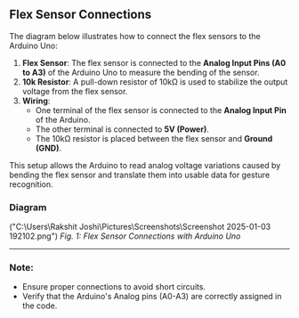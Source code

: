 ## Flex Sensor Connections

The diagram below illustrates how to connect the flex sensors to the Arduino Uno:

1. **Flex Sensor**: The flex sensor is connected to the **Analog Input Pins (A0 to A3)** of the Arduino Uno to measure the bending of the sensor.
2. **10k Resistor**: A pull-down resistor of 10kΩ is used to stabilize the output voltage from the flex sensor.
3. **Wiring**:
   - One terminal of the flex sensor is connected to the **Analog Input Pin** of the Arduino.
   - The other terminal is connected to **5V (Power)**.
   - The 10kΩ resistor is placed between the flex sensor and **Ground (GND)**.

This setup allows the Arduino to read analog voltage variations caused by bending the flex sensor and translate them into usable data for gesture recognition.

### Diagram

("C:\Users\Rakshit Joshi\Pictures\Screenshots\Screenshot 2025-01-03 192102.png")
*Fig. 1: Flex Sensor Connections with Arduino Uno*

---

### Note:
- Ensure proper connections to avoid short circuits.
- Verify that the Arduino's Analog pins (A0-A3) are correctly assigned in the code.
